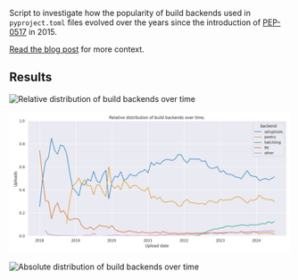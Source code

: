 Script to investigate how the popularity of build backends used in
`pyproject.toml` files evolved over the years since the introduction of
[PEP-0517][] in 2015.

[PEP-0517]: https://peps.python.org/pep-0517/

[Read the blog post](https://venthur.de/2024-01-26-build-backends.html) for
more context.

## Results

![Relative distribution of build backends over time](relative.png "Relative
distribution of build backends over time")

![Relative distribution of build backends over time](relative_single.png
"Relative distribution of build backends over time")

![Absolute distribution of build backends over time](absolute.png "Absolute
distribution of build backends over time")
